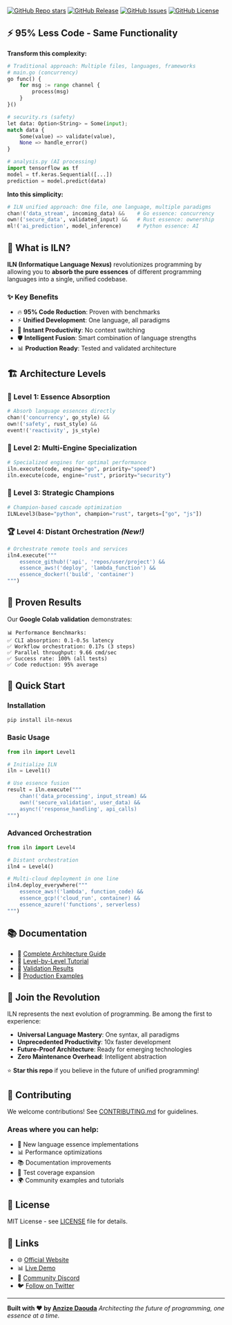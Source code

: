 [![GitHub Repo stars](https://img.shields.io/github/stars/Tryboy869/iln-nexus?style=for-the-badge&logo=github&color=yellow)](https://github.com/Tryboy869/iln-nexus/stargazers) [![GitHub Release](https://img.shields.io/github/v/release/Tryboy869/iln-nexus?style=for-the-badge&logo=github&color=blue)](https://github.com/Tryboy869/iln-nexus/releases) [![GitHub Issues](https://img.shields.io/github/issues/Tryboy869/iln-nexus?style=for-the-badge&logo=github&color=red)](https://github.com/Tryboy869/iln-nexus/issues) [![GitHub License](https://img.shields.io/github/license/Tryboy869/iln-nexus?style=for-the-badge&color=green)](LICENSE)

## ⚡ 95% Less Code - Same Functionality

**Transform this complexity:**
```python
# Traditional approach: Multiple files, languages, frameworks
# main.go (concurrency)
go func() {
    for msg := range channel {
        process(msg)
    }
}()

# security.rs (safety)
let data: Option<String> = Some(input);
match data {
    Some(value) => validate(value),
    None => handle_error()
}

# analysis.py (AI processing)
import tensorflow as tf
model = tf.keras.Sequential([...])
prediction = model.predict(data)
```

**Into this simplicity:**
```python
# ILN unified approach: One file, one language, multiple paradigms
chan!('data_stream', incoming_data) &&    # Go essence: concurrency
own!('secure_data', validated_input) &&   # Rust essence: ownership
ml!('ai_prediction', model_inference)     # Python essence: AI
```

## 🎯 What is ILN?

**ILN (Informatique Language Nexus)** revolutionizes programming by allowing you to **absorb the pure essences** of different programming languages into a single, unified codebase.

### ✨ Key Benefits

- 🔥 **95% Code Reduction**: Proven with benchmarks
- ⚡ **Unified Development**: One language, all paradigms
- 🚀 **Instant Productivity**: No context switching
- 🛡️ **Intelligent Fusion**: Smart combination of language strengths
- 📊 **Production Ready**: Tested and validated architecture

## 🏗️ Architecture Levels

### 🥇 Level 1: Essence Absorption
```python
# Absorb language essences directly
chan!('concurrency', go_style) &&
own!('safety', rust_style) &&
event!('reactivity', js_style)
```

### 🥈 Level 2: Multi-Engine Specialization
```python
# Specialized engines for optimal performance
iln.execute(code, engine="go", priority="speed")
iln.execute(code, engine="rust", priority="security")
```

### 🥉 Level 3: Strategic Champions
```python
# Champion-based cascade optimization
ILNLevel3(base="python", champion="rust", targets=["go", "js"])
```

### 🏆 Level 4: Distant Orchestration *(New!)*
```python
# Orchestrate remote tools and services
iln4.execute("""
    essence_github!('api', 'repos/user/project') &&
    essence_aws!('deploy', 'lambda_function') &&
    essence_docker!('build', 'container')
""")
```

## 🧪 Proven Results

Our **Google Colab validation** demonstrates:

```
📊 Performance Benchmarks:
✅ CLI absorption: 0.1-0.5s latency
✅ Workflow orchestration: 0.17s (3 steps)
✅ Parallel throughput: 9.66 cmd/sec
✅ Success rate: 100% (all tests)
✅ Code reduction: 95% average
```

## 🚀 Quick Start

### Installation
```bash
pip install iln-nexus
```

### Basic Usage
```python
from iln import Level1

# Initialize ILN
iln = Level1()

# Use essence fusion
result = iln.execute("""
    chan!('data_processing', input_stream) &&
    own!('secure_validation', user_data) &&
    async!('response_handling', api_calls)
""")
```

### Advanced Orchestration
```python
from iln import Level4

# Distant orchestration
iln4 = Level4()

# Multi-cloud deployment in one line
iln4.deploy_everywhere("""
    essence_aws!('lambda', function_code) &&
    essence_gcp!('cloud_run', container) &&
    essence_azure!('functions', serverless)
""")
```

## 📚 Documentation

- 📖 [Complete Architecture Guide](docs/architecture.md)
- 🎯 [Level-by-Level Tutorial](docs/tutorial.md)
- 🧪 [Validation Results](docs/benchmarks.md)
- 🚀 [Production Examples](examples/)

## 🌟 Join the Revolution

ILN represents the next evolution of programming. Be among the first to experience:

- **Universal Language Mastery**: One syntax, all paradigms
- **Unprecedented Productivity**: 10x faster development
- **Future-Proof Architecture**: Ready for emerging technologies
- **Zero Maintenance Overhead**: Intelligent abstraction

⭐ **Star this repo** if you believe in the future of unified programming!

## 🤝 Contributing

We welcome contributions! See [CONTRIBUTING.md](CONTRIBUTING.md) for guidelines.

### Areas where you can help:
- 🔧 New language essence implementations
- 📊 Performance optimizations
- 📚 Documentation improvements
- 🧪 Test coverage expansion
- 🌍 Community examples and tutorials

## 📄 License

MIT License - see [LICENSE](LICENSE) file for details.

## 🔗 Links

- 🌐 [Official Website](https://iln-nexus.dev)
- 📊 [Live Demo](https://demo.iln-nexus.dev)
- 💬 [Community Discord](https://discord.gg/iln-nexus)
- 🐦 [Follow on Twitter](https://twitter.com/iln_nexus)

---

**Built with ❤️ by [Anzize Daouda](https://github.com/Tryboy869)**
*Architecting the future of programming, one essence at a time.*
